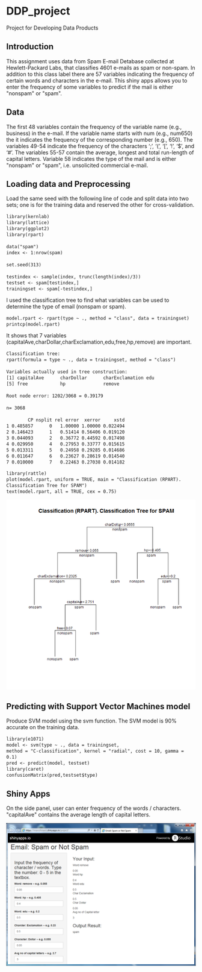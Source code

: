 # DDP_project
Project for Developing Data Products

## Introduction
This assignment uses data from Spam E-mail Detabase collected at Hewlett-Packard Labs, that classifies 4601 e-mails as spam or non-spam. In addition to this class label there are 57 variables indicating the frequency of certain words and characters in the e-mail.
This shiny apps allows you to enter the frequency of some variables to predict if the mail is either "nonspam" or "spam".

## Data
The first 48 variables contain the frequency of the variable name (e.g., business) in the e-mail. If the variable name starts with num (e.g., num650) the it indicates the frequency of the corresponding number (e.g., 650). The variables 49-54 indicate the frequency of the characters ‘;’, ‘(’, ‘[’, ‘!’, ‘\$’, and ‘\#’. The variables 55-57 contain the average, longest and total run-length of capital letters. Variable 58 indicates the type of the mail and is either "nonspam" or "spam", i.e. unsolicited commercial e-mail.

## Loading data and Preprocessing
Load the same seed with the following line of code and split data into two sets; one is for the training data and reserved the other for cross-validation. 

```
library(kernlab)
library(lattice)
library(ggplot2)
library(rpart)

data("spam")
index <- 1:nrow(spam)

set.seed(313)

testindex <- sample(index, trunc(length(index)/3))
testset <- spam[testindex,]
trainingset <- spam[-testindex,]
```
I used the classification tree to find what variables can be used to determine the type of email (nonspam or spam).

```
model.rpart <- rpart(type ~ ., method = "class", data = trainingset)
printcp(model.rpart)
```

It shows that 7 variables (capitalAve,charDollar,charExclamation,edu,free,hp,remove) are important.


```
Classification tree:
rpart(formula = type ~ ., data = trainingset, method = "class")

Variables actually used in tree construction:
[1] capitalAve      charDollar      charExclamation edu            
[5] free            hp              remove         

Root node error: 1202/3068 = 0.39179

n= 3068 

        CP nsplit rel error  xerror     xstd
1 0.485857      0   1.00000 1.00000 0.022494
2 0.146423      1   0.51414 0.56406 0.019120
3 0.044093      2   0.36772 0.44592 0.017498
4 0.029950      4   0.27953 0.33777 0.015615
5 0.013311      5   0.24958 0.29285 0.014686
6 0.011647      6   0.23627 0.28619 0.014540
7 0.010000      7   0.22463 0.27038 0.014182
```

```
library(rattle)
plot(model.rpart, uniform = TRUE, main = "Classification (RPART). Classification Tree for SPAM")
text(model.rpart, all = TRUE, cex = 0.75)

```

![Classification Tree for SPAM](figure/ClassTree.png) 

## Predicting with Support Vector Machines model

Produce SVM model using the svm function. The SVM model is 90% accurate on the training data.

```
library(e1071)
model <- svm(type ~ ., data = trainingset, 
method = "C-classification", kernel = "radial", cost = 10, gamma = 0.1)
pred <- predict(model, testset)
library(caret)
confusionMatrix(pred,testset$type)
```

## Shiny Apps
On the side panel, user can enter frequency of the words / characters. "capitalAve" contains the average length of capital letters.

![Screenshot of Shiny Apps](figure/screenshot.png) 
